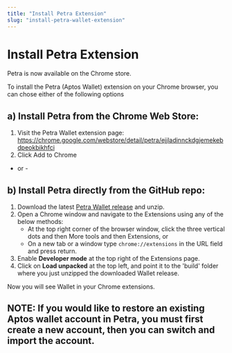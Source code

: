 ```yaml
---
title: "Install Petra Extension"
slug: "install-petra-wallet-extension"
---
```


# Install Petra Extension

Petra is now available on the Chrome store.

To install the Petra (Aptos Wallet) extension on your Chrome browser, you can chose either of the following options

## a) Install Petra from the Chrome Web Store:
1. Visit the Petra Wallet extension page: https://chrome.google.com/webstore/detail/petra/ejjladinnckdgjemekebdpeokbikhfci
2. Click Add to Chrome

- or - 

## b) Install Petra directly from the GitHub repo:

1. Download the latest [Petra Wallet release](https://github.com/aptos-labs/aptos-core/releases?q=wallet&expanded=true) and unzip.
2. Open a Chrome window and navigate to the Extensions using any of the below methods:
    - At the top right corner of the browser window, click the three vertical dots and then More tools and then Extensions, or
    - On a new tab or a window type `chrome://extensions` in the URL field and press return.
3. Enable **Developer mode** at the top right of the Extensions page.
4. Click on **Load unpacked** at the top left, and point it to the 'build' folder where you just unzipped the downloaded Wallet release.

Now you will see Wallet in your Chrome extensions.

## NOTE: If you would like to restore an existing Aptos wallet account in Petra, you must first create a new account, then you can switch and import the account.
